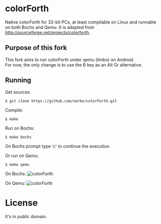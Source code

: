 # colorForth
Native colorForth for 32-bit PCs, at least compilable on Linux and runnable on both Bochs and Qemu.
It is adapted from http://sourceforge.net/projects/colorforth.

Purpose of this fork
--------------------

This fork aims to run colorForth under qemu (limbo) on Android.  
For now, the only change is to use the B key as an Alt Gr alternative.

Running
-------

Get sources:

    $ git clone https://github.com/narke/colorForth.git

Compile:

	$ make

Run on Bochs:

	$ make bochs

On Bochs prompt type 'c' to continue the execution.

Or run on Qemu:

    $ make qemu

On Bochs:
![colorForth](https://raw.githubusercontent.com/narke/colorForth/master/screenshots/colorforth_bochs.png "colorForth on Bochs")

On Qemu:
![colorForth](https://raw.githubusercontent.com/narke/colorForth/master/screenshots/colorforth_qemu.png "colorForth on Qemu")

# License

It's in public domain.
